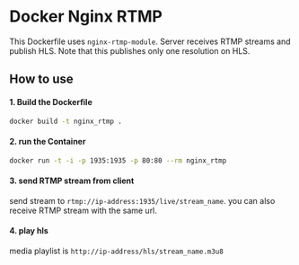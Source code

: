 # Docker Nginx RTMP

This Dockerfile uses `nginx-rtmp-module`. Server receives RTMP streams and publish HLS.
Note that this publishes only one resolution on HLS.

## How to use

#### 1. Build the Dockerfile


```sh
docker build -t nginx_rtmp .
```

#### 2. run the Container

```sh
docker run -t -i -p 1935:1935 -p 80:80 --rm nginx_rtmp
```

#### 3. send RTMP stream from client

send stream to `rtmp://ip-address:1935/live/stream_name`. 
you can also receive RTMP stream with the same url.

#### 4. play hls

media playlist is `http://ip-address/hls/stream_name.m3u8`


